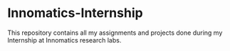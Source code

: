 # Innomatics-Internship
This repository contains all my assignments and projects done during my Internship at Innomatics research labs.
